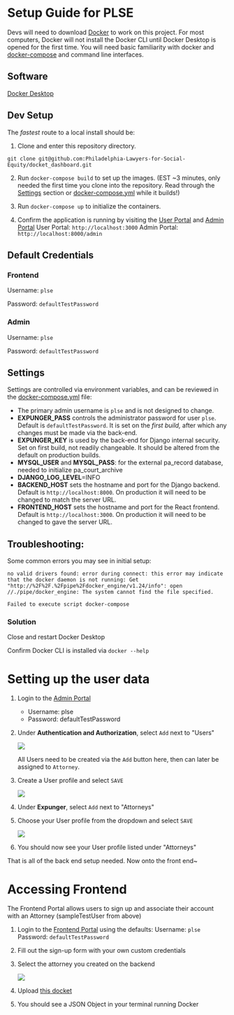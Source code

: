 # Setup Guide for PLSE

Devs will need to download [Docker](https://docs.docker.com/get-docker/) to work on this project. For most computers, Docker will not install the Docker CLI until Docker Desktop is opened for the first time. You will need basic familiarity with docker and [docker-compose](https://docs.docker.com/compose/) and command line interfaces.

## Software

[Docker Desktop](https://www.docker.com/products/docker-desktop/)

## Dev Setup

The _fastest_ route to a local install should be:

1. Clone and enter this repository directory.

```
git clone git@github.com:Philadelphia-Lawyers-for-Social-Equity/docket_dashboard.git
```

2. Run `docker-compose build` to set up the images. (EST ~3 minutes, only needed the first time you clone into the repository. Read through the [Settings](#settings) section or [docker-compose.yml](docker-compose.yml) while it builds!)

3. Run `docker-compose up` to initialize the containers.
4. Confirm the application is running by visiting the [User Portal](http://localhost:3000) and [Admin Portal](http://localhost:8000/admin)
   User Portal: `http://localhost:3000`
   Admin Portal: `http://localhost:8000/admin`

## Default Credentials

### Frontend

   Username: `plse`

   Password: `defaultTestPassword`

### Admin

   Username: `plse`

   Password: `defaultTestPassword`

## Settings

Settings are controlled via environment variables, and can be reviewed in the
[docker-compose.yml](https://github.com/Philadelphia-Lawyers-for-Social-Equity/docket_dashboard/blob/develop/docker-compose.yml) file:

- The primary admin username is `plse` and is not designed to change.
- **EXPUNGER_PASS** controls the administrator password for user `plse`. Default is `defaultTestPassword`. It is set on the _first build,_ after which any changes must be made via the back-end.
- **EXPUNGER_KEY** is used by the back-end for Django internal security. Set on first build, not readily changeable. It should be altered from the default on production builds.
- **MYSQL_USER** and **MYSQL_PASS**: for the external pa_record database, needed to initialize pa_court_archive
- **DJANGO_LOG_LEVEL**=INFO
- **BACKEND_HOST** sets the hostname and port for the Django backend. Default is `http://localhost:8000`. On production it will need to be changed to match the server URL.
- **FRONTEND_HOST** sets the hostname and port for the React frontend. Default is `http://localhost:3000`. On production it will need to be changed to gave the server URL.

## Troubleshooting:

Some common errors you may see in initial setup:

```
no valid drivers found: error during connect: this error may indicate that the docker daemon is not running: Get "http://%2F%2F.%2Fpipe%2Fdocker_engine/v1.24/info": open //./pipe/docker_engine: The system cannot find the file specified.
```

```
Failed to execute script docker-compose
```

### Solution

Close and restart Docker Desktop

Confirm Docker CLI is installed via `docker --help`

# Setting up the user data

1. Login to the [Admin Portal](http://localhost:8000/admin)
   - Username: plse
   - Password: defaultTestPassword
2. Under **Authentication and Authorization**, select `Add` next to "Users"

   ![](https://i.gyazo.com/41fd84642f9a67653e6e0de6822fba3c.png)
   
   All Users need to be created via the `Add` button here, then can later be assigned to `Attorney`.
3. Create a User profile and select `SAVE`

   ![](https://i.gyazo.com/1aa19c350713795d5a197ddfeddec9c2.png)
   
4. Under **Expunger**, select `Add` next to "Attorneys"
5. Choose your User profile from the dropdown and select `SAVE` 

   ![](https://i.gyazo.com/1d4c3cfb0bdc74f099ce5c1453e3fe7f.png)

6. You should now see your User profile listed under "Attorneys"

That is all of the back end setup needed. Now onto the front end~

# Accessing Frontend

The Frontend Portal allows users to sign up and associate their account with an Attorney (sampleTestUser from above)

1. Login to the [Frontend Portal](http://localhost:3000) using the defaults:
   Username: `plse`
   Password: `defaultTestPassword`
2. Fill out the sign-up form with your own custom credentials
3. Select the attorney you created on the backend

   ![](https://i.gyazo.com/c6835ea9b7c87e5e8c81326ad4b0febe.png)
   
4. Upload [this docket](https://github.com/Philadelphia-Lawyers-for-Social-Equity/docket_dashboard/blob/develop/platform/docket_parser/tests/data/test-01.pdf)
5. You should see a JSON Object in your terminal running Docker
